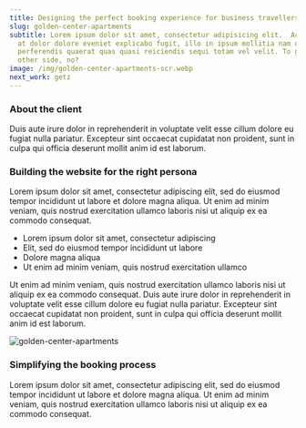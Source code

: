```yaml
---
title: Designing the perfect booking experience for business travellers
slug: golden-center-apartments
subtitle: Lorem ipsum dolor sit amet, consectetur adipisicing elit.  Accusamus
  at dolor dolore eveniet explicabo fugit, illo in ipsum mollitia nam optio
  perferendis quaerat quas quasi reiciendis sequi totam vel velit. To get to the
  other side, no?
image: /img/golden-center-apartments-scr.webp
next_work: getz
---
```

### About the client

Duis aute irure dolor in reprehenderit in voluptate velit esse cillum dolore eu fugiat nulla pariatur. Excepteur sint occaecat cupidatat non proident, sunt in culpa qui officia deserunt mollit anim id est laborum.

### Building the website for the right persona

Lorem ipsum dolor sit amet, consectetur adipiscing elit, sed do eiusmod tempor incididunt ut labore et dolore magna aliqua. Ut enim ad minim veniam, quis nostrud exercitation ullamco laboris nisi ut aliquip ex ea commodo consequat.

* Lorem ipsum dolor sit amet, consectetur adipiscing
* Elit, sed do eiusmod tempor incididunt ut labore
* Dolore magna aliqua
* Ut enim ad minim veniam, quis nostrud exercitation ullamco

Ut enim ad minim veniam, quis nostrud exercitation ullamco laboris nisi ut aliquip ex ea commodo consequat. Duis aute irure dolor in reprehenderit in voluptate velit esse cillum dolore eu fugiat nulla pariatur. Excepteur sint occaecat cupidatat non proident, sunt in culpa qui officia deserunt mollit anim id est laborum.

![golden-center-apartments](/img/golden-center-apartments-scr-2.webp "Golden Center Apartments")



### Simplifying the booking process

Lorem ipsum dolor sit amet, consectetur adipiscing elit, sed do eiusmod tempor incididunt ut labore et dolore magna aliqua. Ut enim ad minim veniam, quis nostrud exercitation ullamco laboris nisi ut aliquip ex ea commodo consequat.